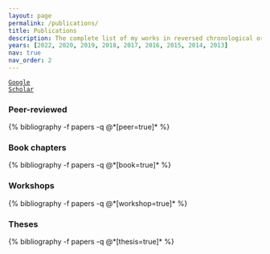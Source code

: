 ```yaml
---
layout: page
permalink: /publications/
title: Publications
description: The complete list of my works in reversed chronological order.
years: [2022, 2020, 2019, 2018, 2017, 2016, 2015, 2014, 2013]
nav: true
nav_order: 2
---
```

<a href="https://scholar.google.com/citations?user=Na1MX7EAAAAJ&hl=en"><code class="language-plaintext highlighter-rouge">Google Scholar</code></a>
<!-- _pages/publications.md -->
<div class="publications">

<!--
<h3>Pre-prints</h3>
  {% bibliography -f papers -q @*[preprint=true]* %}
-->

<h3>Peer-reviewed</h3>
  {% bibliography -f papers -q @*[peer=true]* %}

<h3>Book chapters</h3>
  {% bibliography -f papers -q @*[book=true]* %}

<h3>Workshops</h3>
  {% bibliography -f papers -q @*[workshop=true]* %}

<h3>Theses</h3>
  {% bibliography -f papers -q @*[thesis=true]* %}

</div>
